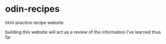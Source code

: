 # odin-recipes
html practice recipe website

building this website will act as a review of the information
I've learned thus far
